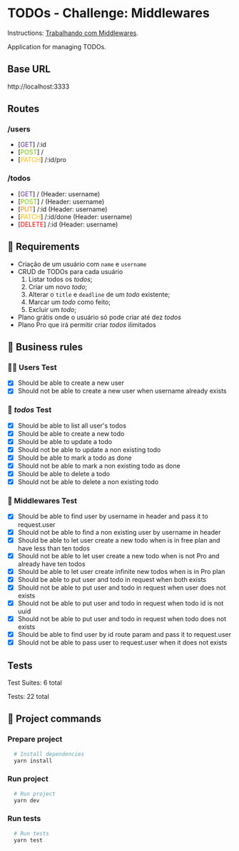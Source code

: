 # TODOs - Challenge: Middlewares

Instructions: [Trabalhando com Middlewares](https://www.notion.so/Desafio-02-Trabalhando-com-middlewares-4f89bf538c2e4ee291382b92bdc36790).

Application for managing TODOs.

## Base URL
http://localhost:3333

## Routes

### /users

* [<span style="color:#663399">GET</span>] /:id
* [<span style="color:#79c900">POST</span>] /
* [<span style="color:#ffc000">PATCH</span>] /:id/pro

### /todos
* [<span style="color:#663399">GET</span>] / (Header: username)
* [<span style="color:#79c900">POST</span>] / (Header: username)
* [<span style="color:#ff8c00">PUT</span>] /:id (Header: username)
* [<span style="color:#ffc000">PATCH</span>] /:id/done (Header: username)
* [<span style="color:#ff0000">DELETE</span>] /:id
(Header: username)

## :orange_book: Requirements

- Criação de um usuário com `name` e `username`
- CRUD de TODOs para cada usuário
  1. Listar todos os *todos*;
  2. Criar um novo *todo*;
  3. Alterar o `title` e `deadline` de um *todo* existente;
  4. Marcar um *todo* como feito;
  5. Excluir um *todo*;
- Plano grátis onde o usuário só pode criar até dez *todos*
- Plano Pro que irá permitir criar *todos* ilimitados

## :straight_ruler: Business rules
### :ok_woman: Users Test
- [x] Should be able to create a new user
- [x] Should not be able to create a new user when username already exists

### :page_facing_up: _todos_ Test
- [x] Should be able to list all user's todos
- [x] Should be able to create a new todo
- [x] Should be able to update a todo
- [x] Should not be able to update a non existing todo
- [x] Should be able to mark a todo as done
- [x] Should not be able to mark a non existing todo as done
- [x] Should be able to delete a todo
- [x] Should not be able to delete a non existing todo

### :page_facing_up: Middlewares Test
- [x] Should be able to find user by username in header and pass it to request.user
- [x] Should not be able to find a non existing user by username in header
- [x] Should be able to let user create a new todo when is in free plan and have less than ten todos
- [x] Should not be able to let user create a new todo when is not Pro and already have ten todos
- [x] Should be able to let user create infinite new todos when is in Pro plan
- [x] Should be able to put user and todo in request when both exists
- [x] Should not be able to put user and todo in request when user does not exists
- [x] Should not be able to put user and todo in request when todo id is not uuid
- [x] Should not be able to put user and todo in request when todo does not exists
- [x] Should be able to find user by id route param and pass it to request.user
- [x] Should not be able to pass user to request.user when it does not exists

## Tests
<p>
Test Suites: 6 total
</p>
<p>
Tests: 22 total
</p>

## :memo: Project commands
### Prepare project

```bash
  # Install dependencies
  yarn install
```
### Run project

```bash
  # Run project
  yarn dev
```
### Run tests

```bash
  # Run tests
  yarn test
```